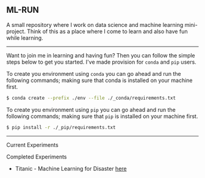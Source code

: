 ## ML-RUN

A small repository where I work on data science and machine learning mini-project. Think of this as a place where I come to learn and also have fun while learning.

---

Want to join me in learning and having fun? Then you can follow the simple steps below to get you started. I've made provision for `conda` and `pip` users.

To create you environment using `conda` you can go ahead and run the following commands; making sure that conda is installed on your machine first.

```bash
$ conda create --prefix ./env --file ./_conda/requirements.txt
```

To create you environment using `pip` you can go ahead and run the following commands; making sure that `pip` is installed on your machine first.

```bash
$ pip install -r ./_pip/requirements.txt
```

---

Current Experiments

Completed Experiments

- Titanic - Machine Learning for Disaster [here](https://github.com/devsgnr/ml-run/tree/main/%40titanic)
